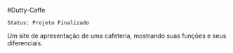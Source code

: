 #Dutty-Caffe
```
Status: Projeto Finalizado
```
Um site de apresentação de uma cafeteria, mostrando suas funções e seus diferenciais.

